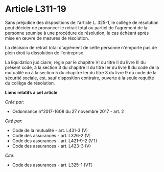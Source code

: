 # Article L311-19

Sans préjudice des dispositions de l'article L. 325-1, le collège de résolution peut décider de prononcer le retrait total ou
partiel de l'agrément de la personne soumise à une procédure de résolution, le cas échéant après mise en œuvre de mesures de
résolution. 

La décision de retrait total d'agrément de cette personne n'emporte pas de plein droit la dissolution de l'entreprise. 

La liquidation judiciaire, régie par le chapitre VI du titre II du livre III du présent code, à la section 3 du chapitre II
du titre Ier du livre II du code de la mutualité ou à la section 5 du chapitre Ier du titre 3 du livre 9 du code de la
sécurité sociale, est, sauf disposition contraire, ouverte à la seule requête du collège de résolution.

**Liens relatifs à cet article**

_Créé par_:

  - Ordonnance n°2017-1608 du 27 novembre 2017 - art. 2

_Cité par_:

  - Code de la mutualité - art. L431-3 (V)
  - Code des assurances - art. L326-2 (V)
  - Code des assurances - art. L421-9-2 (VT)
  - Code des assurances - art. L423-3 (V)

_Cite_:

  - Code des assurances - art. L325-1 (VT)
